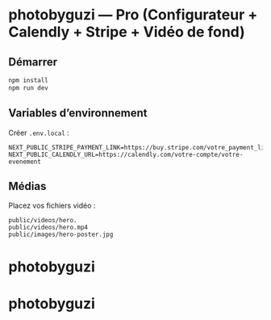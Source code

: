 # photobyguzi — Pro (Configurateur + Calendly + Stripe + Vidéo de fond)

## Démarrer
```bash
npm install
npm run dev
```

## Variables d’environnement
Créer `.env.local` :
```
NEXT_PUBLIC_STRIPE_PAYMENT_LINK=https://buy.stripe.com/votre_payment_link
NEXT_PUBLIC_CALENDLY_URL=https://calendly.com/votre-compte/votre-evenement
```

## Médias
Placez vos fichiers vidéo :
```
public/videos/hero.
public/videos/hero.mp4
public/images/hero-poster.jpg
```
# photobyguzi
# photobyguzi
